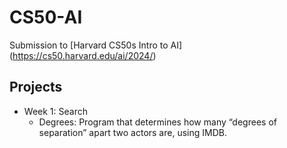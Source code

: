 # CS50-AI
Submission to [Harvard CS50s Intro to AI] (https://cs50.harvard.edu/ai/2024/)

## Projects
- Week 1: Search
  - Degrees: Program that determines how many “degrees of separation” apart two actors are, using IMDB.
